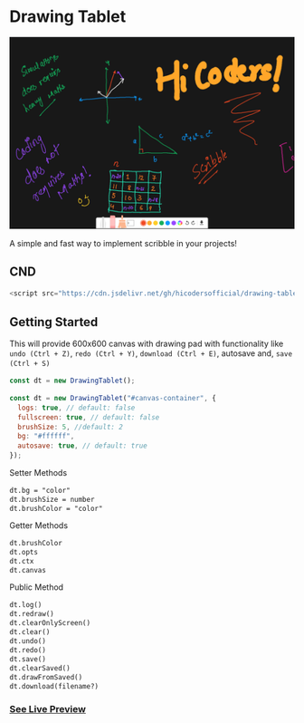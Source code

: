# Drawing Tablet

![Preview](preview.png)

A simple and fast way to implement scribble in your projects!

## CND

```js
<script src="https://cdn.jsdelivr.net/gh/hicodersofficial/drawing-tablet@main/lib/DrawingTablet.min.js"></script>
```

## Getting Started

This will provide 600x600 canvas with drawing pad with functionality like `undo (Ctrl + Z)`, `redo (Ctrl + Y)`, `download (Ctrl + E)`, autosave and, `save (Ctrl + S)`

```js
const dt = new DrawingTablet();
```

```js
const dt = new DrawingTablet("#canvas-container", {
  logs: true, // default: false
  fullscreen: true, // default: false
  brushSize: 5, //default: 2
  bg: "#ffffff",
  autosave: true, // default: true
});
```

Setter Methods

```
dt.bg = "color"
dt.brushSize = number
dt.brushColor = "color"
```

Getter Methods

```
dt.brushColor
dt.opts
dt.ctx
dt.canvas
```

Public Method

```
dt.log()
dt.redraw()
dt.clearOnlyScreen()
dt.clear()
dt.undo()
dt.redo()
dt.save()
dt.clearSaved()
dt.drawFromSaved()
dt.download(filename?)
```

### [See Live Preview](https://drawingtablet.netlify.app)
